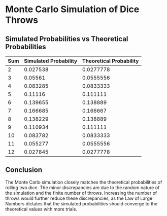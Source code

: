 # Monte Carlo Simulation of Dice Throws

## Simulated Probabilities vs Theoretical Probabilities

| Sum   | Simulated Probability   | Theoretical Probability   |
|:------|:------------------------|:--------------------------|
| 2     | 0.027538                | 0.0277778                 |
| 3     | 0.05561                 | 0.0555556                 |
| 4     | 0.083285                | 0.0833333                 |
| 5     | 0.11116                 | 0.111111                  |
| 6     | 0.139655                | 0.138889                  |
| 7     | 0.166685                | 0.166667                  |
| 8     | 0.138229                | 0.138889                  |
| 9     | 0.110934                | 0.111111                  |
| 10    | 0.083782                | 0.0833333                 |
| 11    | 0.055277                | 0.0555556                 |
| 12    | 0.027845                | 0.0277778                 |

## Conclusion

The Monte Carlo simulation closely matches the theoretical probabilities of rolling two dice. The minor discrepancies are due to the random nature of the simulation and the finite number of throws. Increasing the number of throws would further reduce these discrepancies, as the Law of Large Numbers dictates that the simulated probabilities should converge to the theoretical values with more trials.
